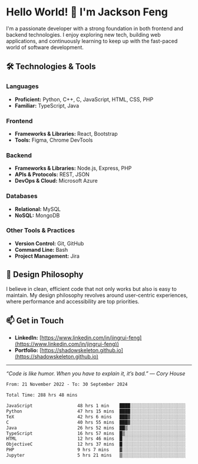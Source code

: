 # Hello World! 👋 I'm Jackson Feng

I'm a passionate developer with a strong foundation in both frontend and backend technologies. I enjoy exploring new tech, building web applications, and continuously learning to keep up with the fast-paced world of software development.

## 🛠 Technologies & Tools

### Languages
- **Proficient:** Python, C++, C, JavaScript, HTML, CSS, PHP
- **Familiar:** TypeScript, Java

### Frontend
- **Frameworks & Libraries:** React, Bootstrap
- **Tools:** Figma, Chrome DevTools

### Backend
- **Frameworks & Libraries:** Node.js, Express, PHP
- **APIs & Protocols:** REST, JSON
- **DevOps & Cloud:** Microsoft Azure

### Databases
- **Relational:** MySQL
- **NoSQL:** MongoDB

### Other Tools & Practices
- **Version Control:** Git, GitHub
- **Command Line:** Bash
- **Project Management:** Jira


## 🎨 Design Philosophy

I believe in clean, efficient code that not only works but also is easy to maintain. My design philosophy revolves around user-centric experiences, where performance and accessibility are top priorities.

## 📫 Get in Touch

- **LinkedIn:** [https://www.linkedin.com/in/jingrui-feng](https://www.linkedin.com/in/jingrui-feng))
- **Portfolio:** [https://shadowskeleton.github.io](https://shadowskeleton.github.io)

---

*“Code is like humor. When you have to explain it, it’s bad.” — Cory House*



<!--START_SECTION:waka-->

```txt
From: 21 November 2022 - To: 30 September 2024

Total Time: 288 hrs 48 mins

JavaScript                 48 hrs 1 min    ████░░░░░░░░░░░░░░░░░░░░░   16.63 %
Python                     47 hrs 15 mins  ████░░░░░░░░░░░░░░░░░░░░░   16.36 %
TeX                        42 hrs 6 mins   ███▓░░░░░░░░░░░░░░░░░░░░░   14.58 %
C                          40 hrs 55 mins  ███▓░░░░░░░░░░░░░░░░░░░░░   14.17 %
Java                       26 hrs 52 mins  ██▒░░░░░░░░░░░░░░░░░░░░░░   09.31 %
TypeScript                 16 hrs 57 mins  █▒░░░░░░░░░░░░░░░░░░░░░░░   05.87 %
HTML                       12 hrs 46 mins  █░░░░░░░░░░░░░░░░░░░░░░░░   04.42 %
ObjectiveC                 12 hrs 37 mins  █░░░░░░░░░░░░░░░░░░░░░░░░   04.37 %
PHP                        9 hrs 7 mins    ▓░░░░░░░░░░░░░░░░░░░░░░░░   03.16 %
Jupyter                    5 hrs 21 mins   ▒░░░░░░░░░░░░░░░░░░░░░░░░   01.85 %
```

<!--END_SECTION:waka-->

